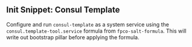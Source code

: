 ## Init Snippet: Consul Template

Configure and run `consul-template` as a system service using the
`consul.template-tool.service` formula from `fpco-salt-formula`. This will
write out bootstrap pillar before applying the formula.

